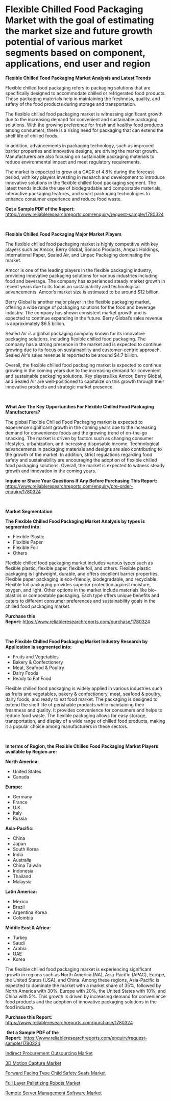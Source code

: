 <p><h1>Flexible Chilled Food Packaging Market with the goal of estimating the market size and future growth potential of various market segments based on component, applications, end user and region</h1></p><p><strong>Flexible Chilled Food Packaging Market Analysis and Latest Trends</strong></p>
<p><p>Flexible chilled food packaging refers to packaging solutions that are specifically designed to accommodate chilled or refrigerated food products. These packaging materials help in maintaining the freshness, quality, and safety of the food products during storage and transportation.</p><p>The flexible chilled food packaging market is witnessing significant growth due to the increasing demand for convenient and sustainable packaging solutions. With the growing preference for fresh and healthy food products among consumers, there is a rising need for packaging that can extend the shelf life of chilled foods.</p><p>In addition, advancements in packaging technology, such as improved barrier properties and innovative designs, are driving the market growth. Manufacturers are also focusing on sustainable packaging materials to reduce environmental impact and meet regulatory requirements.</p><p>The market is expected to grow at a CAGR of 4.8% during the forecast period, with key players investing in research and development to introduce innovative solutions in the flexible chilled food packaging segment. The latest trends include the use of biodegradable and compostable materials, interactive packaging features, and smart packaging technologies to enhance consumer experience and reduce food waste.</p></p>
<p><strong>Get a Sample PDF of the Report:&nbsp;</strong> <a href="https://www.reliableresearchreports.com/enquiry/request-sample/1780324">https://www.reliableresearchreports.com/enquiry/request-sample/1780324</a></p>
<p>&nbsp;</p>
<p><strong>Flexible Chilled Food Packaging Major Market Players</strong></p>
<p><p>The flexible chilled food packaging market is highly competitive with key players such as Amcor, Berry Global, Sonoco Products, Ampac Holdings, International Paper, Sealed Air, and Linpac Packaging dominating the market. </p><p>Amcor is one of the leading players in the flexible packaging industry, providing innovative packaging solutions for various industries including food and beverage. The company has experienced steady market growth in recent years due to its focus on sustainability and technological advancements. Amcor’s market size is estimated to be around $12 billion. </p><p>Berry Global is another major player in the flexible packaging market, offering a wide range of packaging solutions for the food and beverage industry. The company has shown consistent market growth and is expected to continue expanding in the future. Berry Global’s sales revenue is approximately $6.5 billion.</p><p>Sealed Air is a global packaging company known for its innovative packaging solutions, including flexible chilled food packaging. The company has a strong presence in the market and is expected to continue growing due to its focus on sustainability and customer-centric approach. Sealed Air’s sales revenue is reported to be around $4.7 billion.</p><p>Overall, the flexible chilled food packaging market is expected to continue growing in the coming years due to the increasing demand for convenient and sustainable packaging solutions. Key players like Amcor, Berry Global, and Sealed Air are well-positioned to capitalize on this growth through their innovative products and strategic market presence.</p></p>
<p>&nbsp;</p>
<p><strong>What Are The Key Opportunities For Flexible Chilled Food Packaging Manufacturers?</strong></p>
<p><p>The global Flexible Chilled Food Packaging market is expected to experience significant growth in the coming years due to the increasing demand for convenience foods and the growing trend of on-the-go snacking. The market is driven by factors such as changing consumer lifestyles, urbanization, and increasing disposable income. Technological advancements in packaging materials and designs are also contributing to the growth of the market. In addition, strict regulations regarding food safety and sustainability are encouraging the adoption of flexible chilled food packaging solutions. Overall, the market is expected to witness steady growth and innovation in the coming years.</p></p>
<p><strong>Inquire or Share Your Questions If Any Before Purchasing This Report:</strong> <a href="https://www.reliableresearchreports.com/enquiry/pre-order-enquiry/1780324">https://www.reliableresearchreports.com/enquiry/pre-order-enquiry/1780324</a></p>
<p>&nbsp;</p>
<p><strong>Market Segmentation</strong></p>
<p><strong>The Flexible Chilled Food Packaging Market Analysis by types is segmented into:</strong></p>
<p><ul><li>Flexible Plastic</li><li>Flexible Paper</li><li>Flexible Foil</li><li>Others</li></ul></p>
<p><p>Flexible chilled food packaging market includes various types such as flexible plastic, flexible paper, flexible foil, and others. Flexible plastic packaging is lightweight, durable, and offers excellent barrier properties. Flexible paper packaging is eco-friendly, biodegradable, and recyclable. Flexible foil packaging provides superior protection against moisture, oxygen, and light. Other options in the market include materials like bio-plastics or compostable packaging. Each type offers unique benefits and caters to different consumer preferences and sustainability goals in the chilled food packaging market.</p></p>
<p><strong>Purchase this Report:&nbsp;</strong><a href="https://www.reliableresearchreports.com/purchase/1780324">https://www.reliableresearchreports.com/purchase/1780324</a></p>
<p>&nbsp;</p>
<p><strong>The Flexible Chilled Food Packaging Market Industry Research by Application is segmented into:</strong></p>
<p><ul><li>Fruits and Vegetables</li><li>Bakery & Confectionery</li><li>Meat, Seafood & Poultry</li><li>Dairy Foods</li><li>Ready to Eat Food</li></ul></p>
<p><p>Flexible chilled food packaging is widely applied in various industries such as fruits and vegetables, bakery & confectionery, meat, seafood & poultry, dairy foods, and ready to eat food market. The packaging is designed to extend the shelf life of perishable products while maintaining their freshness and quality. It provides convenience for consumers and helps to reduce food waste. The flexible packaging allows for easy storage, transportation, and display of a wide range of chilled food products, making it a popular choice among manufacturers in these sectors.</p></p>
<p>&nbsp;</p>
<p><strong>In terms of Region, the Flexible Chilled Food Packaging Market Players available by Region are:</strong></p>
<p>
    <p> <strong> North America: </strong>
        <ul>
            <li>United States</li>
            <li>Canada</li>
        </ul>
        </p> 
    <p> <strong> Europe: </strong>
        <ul>
            <li>Germany</li>
            <li>France</li>
            <li>U.K.</li>
            <li>Italy</li>
            <li>Russia</li>
        </ul>
        </p> 
    <p> <strong> Asia-Pacific: </strong>
        <ul>
            <li>China</li>
            <li>Japan</li>
            <li>South Korea</li>
            <li>India</li>
            <li>Australia</li>
            <li>China Taiwan</li>
            <li>Indonesia</li>
            <li>Thailand</li>
            <li>Malaysia</li>
        </ul>
        </p> 
    <p> <strong> Latin America: </strong>
        <ul>
            <li>Mexico</li>
            <li>Brazil</li>
            <li>Argentina Korea</li>
            <li>Colombia</li>
        </ul>
        </p> 
    <p> <strong> Middle East & Africa: </strong>
        <ul>
            <li>Turkey</li>
            <li>Saudi</li>
            <li>Arabia</li>
            <li>UAE</li>
            <li>Korea</li>
        </ul>
    </p>
    </p>
<p><p>The flexible chilled food packaging market is experiencing significant growth in regions such as North America (NA), Asia-Pacific (APAC), Europe, the United States (USA), and China. Among these regions, Asia-Pacific is expected to dominate the market with a market share of 35%, followed by North America with 30%, Europe with 20%, the United States with 10%, and China with 5%. This growth is driven by increasing demand for convenience food products and the adoption of innovative packaging solutions in the food industry.</p></p>
<p><strong>Purchase this Report: </strong><a href="https://www.reliableresearchreports.com/purchase/1780324">https://www.reliableresearchreports.com/purchase/1780324</a></p>
<p>&nbsp;<strong>Get a Sample PDF of the Report:&nbsp;&nbsp;</strong><a href="https://www.reliableresearchreports.com/enquiry/request-sample/1780324">https://www.reliableresearchreports.com/enquiry/request-sample/1780324</a></p>
<p><strong></strong></p>
<p><p><a href="https://medium.com/@besaosmani1903/decoding-indirect-procurement-outsourcing-market-metrics-market-share-trends-and-growth-patterns-3b9d2df712a5">Indirect Procurement Outsourcing Market</a></p><p><a href="https://medium.com/@alesiabrahimi58/3d-motion-capture-market-the-key-to-successful-business-strategy-forecast-till-2031-affdf5c5d3ca">3D Motion Capture Market</a></p><p><a href="https://github.com/nicholepatriciadoylenwnrjr0/Market-Research-Report-List-1/blob/main/forward-facing-type-child-safety-seats-market.md">Forward Facing Type Child Safety Seats Market</a></p><p><a href="https://medium.com/@alesiabrahimi58/full-layer-palletizing-robots-market-size-market-outlook-and-market-forecast-2024-to-2031-62da6d059777">Full Layer Palletizing Robots Market</a></p><p><a href="https://medium.com/@kyliemorgan1913/remote-server-management-software-market-competitive-analysis-market-trends-and-forecast-to-2031-137a4eb1f2e7">Remote Server Management Software Market</a></p></p>